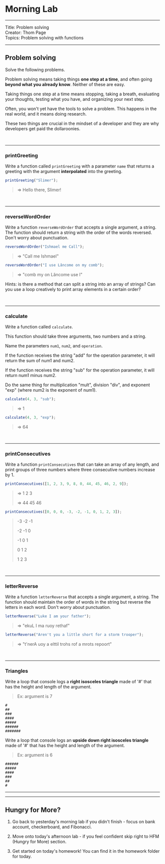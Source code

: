 

# Morning Lab

<hr>
Title: Problem solving<br>
Creator: Thom Page<br>
Topics: Problem solving with functions<br>
<hr>

## Problem solving

Solve the following problems.

Problem solving means taking things **one step at a time**, and often going **beyond what you already know**. Neither of these are easy.

Taking things one step at a time means stopping, taking a breath, evaluating your thoughts, testing what you have, and organizing your next step.

Often, you won't yet have the tools to solve a problem. This happens in the real world, and it means doing research.

These two things are crucial in the mindset of a developer and they are why developers get paid the dollaroonies.

<br>
<hr>

### printGreeting

Write a function called `printGreeting` with a parameter `name` that returns a greeting with the argument **interpolated** into the greeting.

```javascript
printGreeting("Slimer");
```

> => Hello there, Slimer!

<br>
<hr>

### reverseWordOrder

Write a function `reverseWordOrder` that accepts a single argument, a string. The function should return a string with the order of the words reversed. Don't worry about punctuation.

```javascript
reverseWordOrder("Ishmael me Call");
```

> => "Call me Ishmael"


```javascript
reverseWordOrder("I use Lâncome on my comb");
```

> => "comb my on Lâncome use I"

Hints: is there a method that can split a string into an array of strings? Can you use a loop creatively to print array elements in a certain order?

<br>
<hr>

### calculate

Write a function called `calculate`.

This function should take three arguments, two numbers and a string.

Name the parameters `num1`, `num2`, and `operation`.

If the function receives the string "add" for the operation parameter, it will return the sum of num1 and num2.

If the function receives the string "sub" for the operation parameter, it will return num1 minus num2.

Do the same thing for multiplication "mult", division "div", and exponent "exp" (where num2 is the exponent of num1).

```javascript
calculate(4, 3, "sub");

```
> => 1

```javascript
calculate(4, 3, "exp");

```
> => 64

<br>
<hr>

### printConsecutives

Write a function `printConsecutives` that can take an array of any length, and print groups of three numbers where three consecutive numbers increase by 1.

```javascript
printConsecutives([1, 2, 3, 9, 8, 0, 44, 45, 46, 2, 9]);
```
> => 1 2 3
>
> => 44 45 46

```javascript
printConsecutives([0, 0, 0, -3, -2, -1, 0, 1, 2, 3]);
```

> -3 -2 -1
>
> -2 -1 0
>
> -1 0 1
>
> 0 1 2
>
> 1 2 3

<br>
<hr>

### letterReverse

Write a function `letterReverse` that accepts a single argument, a string. The function should maintain the order of words in the string but reverse the letters in each word. Don't worry about punctuation.

```javascript
letterReverse("Luke I am your father");
```
> => "ekuL I ma ruoy rethaf"

```javascript
letterReverse("Aren't you a little short for a storm trooper");
```

> => "t'nerA uoy a elttil trohs rof a mrots repoort"

<br>
<hr>

### Triangles

Write a loop that console logs a **right isosceles triangle** made of '#' that has the height and length of the argument.

>Ex: argument is 7
```
#
##
###
####
#####
######
#######
```

Write a loop that console logs an **upside down right isosceles triangle** made of '#' that has the height and length of the argument.

>Ex: argument is 6
```
######
#####
####
###
##
#
```



<hr>
<hr>


## Hungry for More?

1. Go back to yesterday's morning lab if you didn't finish - focus on bank account, checkerboard, and Fibonacci.

1. Move onto today's afternoon lab - if you feel confident skip right to HFM (Hungry for More) section.

1. Get started on today's homework! You can find it in the homework folder for today.
